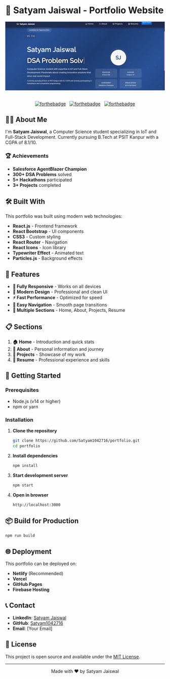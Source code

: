 # 🚀 Satyam Jaiswal - Portfolio Website

<div align="center">
  <img alt="Portfolio Demo" src="./Images/readme-img1.png" />
</div>

<br/>

<div align="center">

[![forthebadge](https://forthebadge.com/images/badges/built-with-love.svg)](https://forthebadge.com) &nbsp;
[![forthebadge](https://forthebadge.com/images/badges/made-with-javascript.svg)](https://forthebadge.com) &nbsp;
[![forthebadge](https://forthebadge.com/images/badges/open-source.svg)](https://forthebadge.com)

</div>

## 👨‍💻 About Me

I'm **Satyam Jaiswal**, a Computer Science student specializing in IoT and Full-Stack Development. Currently pursuing B.Tech at PSIT Kanpur with a CGPA of 8.1/10.

### 🏆 Achievements
- **Salesforce AgentBlazer Champion**
- **300+ DSA Problems** solved
- **5+ Hackathons** participated
- **3+ Projects** completed

## 🛠️ Built With

This portfolio was built using modern web technologies:

- **React.js** - Frontend framework
- **React Bootstrap** - UI components
- **CSS3** - Custom styling
- **React Router** - Navigation
- **React Icons** - Icon library
- **Typewriter Effect** - Animated text
- **Particles.js** - Background effects

## 🚀 Features

- **📱 Fully Responsive** - Works on all devices
- **🎨 Modern Design** - Professional and clean UI
- **⚡ Fast Performance** - Optimized for speed
- **🔗 Easy Navigation** - Smooth page transitions
- **📄 Multiple Sections** - Home, About, Projects, Resume

## 📋 Sections

1. **🏠 Home** - Introduction and quick stats
2. **👤 About** - Personal information and journey
3. **💼 Projects** - Showcase of my work
4. **📄 Resume** - Professional experience and skills

## 🚀 Getting Started

### Prerequisites
- Node.js (v14 or higher)
- npm or yarn

### Installation

1. **Clone the repository**
   ```bash
   git clone https://github.com/Satyam1042716/portfolio.git
   cd portfolio
   ```

2. **Install dependencies**
   ```bash
   npm install
   ```

3. **Start development server**
   ```bash
   npm start
   ```

4. **Open in browser**
   ```
   http://localhost:3000
   ```

## 📦 Build for Production

```bash
npm run build
```

## 🌐 Deployment

This portfolio can be deployed on:
- **Netlify** (Recommended)
- **Vercel**
- **GitHub Pages**
- **Firebase Hosting**

## 📞 Contact

- **LinkedIn**: [Satyam Jaiswal](https://linkedin.com/in/satyam-jaiswal-15489a259)
- **GitHub**: [Satyam1042716](https://github.com/Satyam1042716)
- **Email**: [Your Email]

## 📄 License

This project is open source and available under the [MIT License](LICENSE).

---

<div align="center">
  Made with ❤️ by Satyam Jaiswal
</div>
